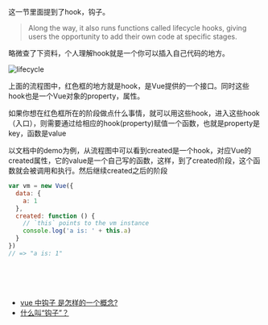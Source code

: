 这一节里面提到了hook，钩子。

>  Along the way, it also runs functions called lifecycle hooks, giving users the opportunity to add their own code at specific stages.

略微查了下资料，个人理解hook就是一个你可以插入自己代码的地方。

![lifecycle](https://vuejs.org/images/lifecycle.png)

上面的流程图中，红色框的地方就是hook，是Vue提供的一个接口。同时这些hook也是一个Vue对象的property，属性。

如果你想在红色框所在的阶段做点什么事情，就可以用这些hook，进入这些hook（入口），则需要通过给相应的hook(property)赋值一个函数，也就是property是key，函数是value

以文档中的demo为例，从流程图中可以看到created是一个hook，对应Vue的created属性，它的value是一个自己写的函数，这样，到了created阶段，这个函数就会被调用和执行。然后继续created之后的阶段

```javascript
var vm = new Vue({
  data: {
    a: 1
  },
  created: function () {
    // `this` points to the vm instance
    console.log('a is: ' + this.a)
  }
})
// => "a is: 1"
```

<br><br><br>

* [vue 中钩子 是怎样的一个概念?](https://www.zhihu.com/question/50880439)
* [什么叫“钩子”？](https://segmentfault.com/q/1010000004335505)
